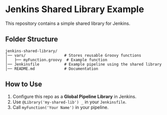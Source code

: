 # Jenkins Shared Library Example

This repository contains a simple shared library for Jenkins.

## Folder Structure
```
jenkins-shared-library/
│── vars/                 # Stores reusable Groovy functions
│   ├── myFunction.groovy  # Example function
│── Jenkinsfile           # Example pipeline using the shared library
│── README.md             # Documentation
```

## How to Use
1. Configure this repo as a **Global Pipeline Library** in Jenkins.
2. Use `@Library('my-shared-lib') _` in your `Jenkinsfile`.
3. Call `myFunction('Your Name')` in your pipeline.
